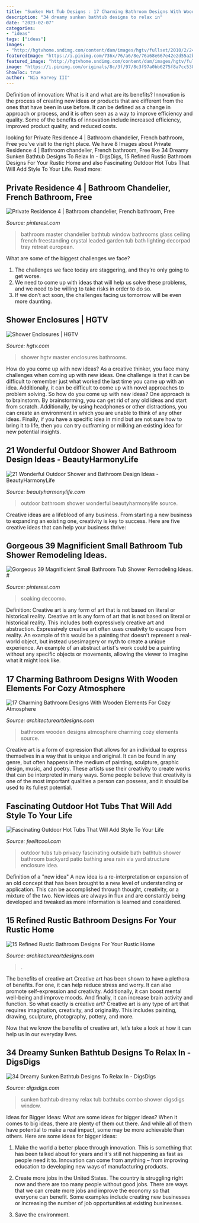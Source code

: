 ```yaml
---
title: "Sunken Hot Tub Designs : 17 Charming Bathroom Designs With Wooden Elements For Cozy Atmosphere"
description: "34 dreamy sunken bathtub designs to relax in"
date: "2023-02-07"
categories:
- "ideas"
tags: ["ideas"]
images:
- "http://hgtvhome.sndimg.com/content/dam/images/hgtv/fullset/2010/2/24/1/DP_Dennis-master-shower_s3x4.jpg.rend.hgtvcom.616.822.suffix/1400946339789.jpeg"
featuredImage: "https://i.pinimg.com/736x/76/a6/8e/76a68e667e42e2d55a2bc4d25be5724e--bathroom-chandelier-diy-chandelier.jpg"
featured_image: "http://hgtvhome.sndimg.com/content/dam/images/hgtv/fullset/2010/2/24/1/DP_Dennis-master-shower_s3x4.jpg.rend.hgtvcom.616.822.suffix/1400946339789.jpeg"
image: "https://i.pinimg.com/originals/8c/3f/97/8c3f97a0bb6275f8a7cc538ba40458ae.jpg"
ShowToc: true
author: "Nia Harvey III"
---
```



Definition of innovation: What is it and what are its benefits?
Innovation is the process of creating new ideas or products that are different from the ones that have been in use before. It can be defined as a change in approach or process, and it is often seen as a way to improve efficiency and quality. Some of the benefits of innovation include increased efficiency, improved product quality, and reduced costs.

	

		
looking for Private Residence 4 | Bathroom chandelier, French bathroom, Free you've visit to the right place. We have 8 Images about Private Residence 4 | Bathroom chandelier, French bathroom, Free like 34 Dreamy Sunken Bathtub Designs To Relax In - DigsDigs, 15 Refined Rustic Bathroom Designs For Your Rustic Home and also Fascinating Outdoor Hot Tubs That Will Add Style To Your Life. Read more:
		
    
## Private Residence 4 | Bathroom Chandelier, French Bathroom, Free

<img loading=lazy src="https://i.pinimg.com/736x/76/a6/8e/76a68e667e42e2d55a2bc4d25be5724e--bathroom-chandelier-diy-chandelier.jpg" onerror="this.onerror=null;this.src='https://tse4.mm.bing.net/th?id=OIP.XMBYG6oOIc_9509xAjVdRgHaKO&amp;pid=15.1';" alt="Private Residence 4 | Bathroom chandelier, French bathroom, Free">

_Source: pinterest.com_

>bathroom master chandelier bathtub window bathrooms glass ceiling french freestanding crystal leaded garden tub bath lighting decorpad tray retreat european. 

	

What are some of the biggest challenges we face?
1. The challenges we face today are staggering, and they’re only going to get worse.
2. We need to come up with ideas that will help us solve these problems, and we need to be willing to take risks in order to do so.
3. If we don’t act soon, the challenges facing us tomorrow will be even more daunting.

    
## Shower Enclosures | HGTV

<img loading=lazy src="http://hgtvhome.sndimg.com/content/dam/images/hgtv/fullset/2010/2/24/1/DP_Dennis-master-shower_s3x4.jpg.rend.hgtvcom.616.822.suffix/1400946339789.jpeg" onerror="this.onerror=null;this.src='https://tse2.mm.bing.net/th?id=OIP.OWmvq10bmkVPsjga1IvEYgHaJ4&amp;pid=15.1';" alt="Shower Enclosures | HGTV">

_Source: hgtv.com_

>shower hgtv master enclosures bathrooms. 

	

How do you come up with new ideas?
As a creative thinker, you face many challenges when coming up with new ideas. One challenge is that it can be difficult to remember just what worked the last time you came up with an idea. Additionally, it can be difficult to come up with novel approaches to problem solving.  So how do you come up with new ideas? 
One approach is to brainstorm. By brainstorming, you can get rid of any old ideas and start from scratch. Additionally, by using headphones or other distractions, you can create an environment in which you are unable to think of any other ideas. Finally, if you have a specific idea in mind but are not sure how to bring it to life, then you can try outframing or milking an existing idea for new potential insights.

    
## 21 Wonderful Outdoor Shower And Bathroom Design Ideas - BeautyHarmonyLife

<img loading=lazy src="http://beautyharmonylife.com/wp-content/uploads/2013/10/onsen-wallpaper-hd-11.jpg" onerror="this.onerror=null;this.src='https://tse2.mm.bing.net/th?id=OIP.ewx1mQDaj6HpecinCOGmHwHaJ4&amp;pid=15.1';" alt="21 Wonderful Outdoor Shower and Bathroom Design Ideas - BeautyHarmonyLife">

_Source: beautyharmonylife.com_

>outdoor bathroom shower wonderful beautyharmonylife source. 

	

Creative ideas are a lifeblood of any business. From starting a new business to expanding an existing one, creativity is key to success. Here are five creative ideas that can help your business thrive:

    
## Gorgeous 39 Magnificient Small Bathroom Tub Shower Remodeling Ideas. #

<img loading=lazy src="https://i.pinimg.com/originals/8c/3f/97/8c3f97a0bb6275f8a7cc538ba40458ae.jpg" onerror="this.onerror=null;this.src='https://tse2.mm.bing.net/th?id=OIP.gOdzF7YcSsu16l-HXw6kagHaLI&amp;pid=15.1';" alt="Gorgeous 39 Magnificient Small Bathroom Tub Shower Remodeling Ideas. #">

_Source: pinterest.com_

>soaking decoomo. 

	

Definition: Creative art is any form of art that is not based on literal or historical reality.
Creative art is any form of art that is not based on literal or historical reality. This includes both expressively creative art and abstraction. Expressively creative art often uses creativity to escape from reality. An example of this would be a painting that doesn't represent a real-world object, but instead usesimagery or myth to create a unique experience. An example of an abstract artist's work could be a painting without any specific objects or movements, allowing the viewer to imagine what it might look like.

    
## 17 Charming Bathroom Designs With Wooden Elements For Cozy Atmosphere

<img loading=lazy src="http://www.architectureartdesigns.com/wp-content/uploads/2016/01/10-2.jpg" onerror="this.onerror=null;this.src='https://tse3.mm.bing.net/th?id=OIP.gkMnjLy5FytjjFYViNmh6wHaE8&amp;pid=15.1';" alt="17 Charming Bathroom Designs With Wooden Elements For Cozy Atmosphere">

_Source: architectureartdesigns.com_

>bathroom wooden designs atmosphere charming cozy elements source. 

	

Creative art is a form of expression that allows for an individual to express themselves in a way that is unique and original. It can be found in any genre, but often happens in the medium of painting, sculpture, graphic design, music, and poetry. These artists use their creativity to create works that can be interpreted in many ways. Some people believe that creativity is one of the most important qualities a person can possess, and it should be used to its fullest potential.

    
## Fascinating Outdoor Hot Tubs That Will Add Style To Your Life

<img loading=lazy src="http://feelitcool.com/wp-content/uploads/2016/06/outdoor-hot-tubs-ideas14.jpg" onerror="this.onerror=null;this.src='https://tse3.mm.bing.net/th?id=OIP.ViQHjDte556W2Q_rVkGKiAHaLH&amp;pid=15.1';" alt="Fascinating Outdoor Hot Tubs That Will Add Style To Your Life">

_Source: feelitcool.com_

>outdoor tubs tub privacy fascinating outside bath bathtub shower bathroom backyard patio bathing area rain via yard structure enclosure idea. 

	

Definition of a "new idea"
A new idea is a re-interpretation or expansion of an old concept that has been brought to a new level of understanding or application. This can be accomplished through thought, creativity, or a mixture of the two. New ideas are always in flux and are constantly being developed and tweaked as more information is learned and considered.

    
## 15 Refined Rustic Bathroom Designs For Your Rustic Home

<img loading=lazy src="https://www.architectureartdesigns.com/wp-content/uploads/2015/02/15-Refined-Rustic-Bathroom-Designs-For-Your-Rustic-Home-6.jpg" onerror="this.onerror=null;this.src='https://tse1.mm.bing.net/th?id=OIP.wR-27Lf9dQto7-Y4ToP13AHaFE&amp;pid=15.1';" alt="15 Refined Rustic Bathroom Designs For Your Rustic Home">

_Source: architectureartdesigns.com_

>. 

	

The benefits of creative art
Creative art has been shown to have a plethora of benefits. For one, it can help reduce stress and worry. It can also promote self-expression and creativity. Additionally, it can boost mental well-being and improve moods. And finally, it can increase brain activity and function.
So what exactly is creative art? Creative art is any type of art that requires imagination, creativity, and originality. This includes painting, drawing, sculpture, photography, pottery, and more.

Now that we know the benefits of creative art, let’s take a look at how it can help us in our everyday lives.

    
## 34 Dreamy Sunken Bathtub Designs To Relax In - DigsDigs

<img loading=lazy src="http://www.digsdigs.com/photos/dreamy-sunken-bathtubs-to-relax-in-30.jpg" onerror="this.onerror=null;this.src='https://tse2.mm.bing.net/th?id=OIP.HVyVm-cbFxY9yMnP1zKlGwHaKX&amp;pid=15.1';" alt="34 Dreamy Sunken Bathtub Designs To Relax In - DigsDigs">

_Source: digsdigs.com_

>sunken bathtub dreamy relax tub bathtubs combo shower digsdigs window. 

	

Ideas for Bigger Ideas: What are some ideas for bigger ideas?
When it comes to big ideas, there are plenty of them out there. And while all of them have potential to make a real impact, some may be more achievable than others. Here are some ideas for bigger ideas:
1. Make the world a better place through innovation. This is something that has been talked about for years and it's still not happening as fast as people need it to. Innovation can come from anything – from improving education to developing new ways of manufacturing products.

2. Create more jobs in the United States. The country is struggling right now and there are too many people without good jobs. There are ways that we can create more jobs and improve the economy so that everyone can benefit. Some examples include creating new businesses or increasing the number of job opportunities at existing businesses.

3. Save the environment.

